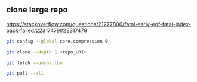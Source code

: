 
## clone large repo

<https://stackoverflow.com/questions/21277806/fatal-early-eof-fatal-index-pack-failed/22317479#22317479>

```bash
git config --global core.compression 0

git clone --depth 1 <repo_URI>

git fetch --unshallow 

git pull --all
```

